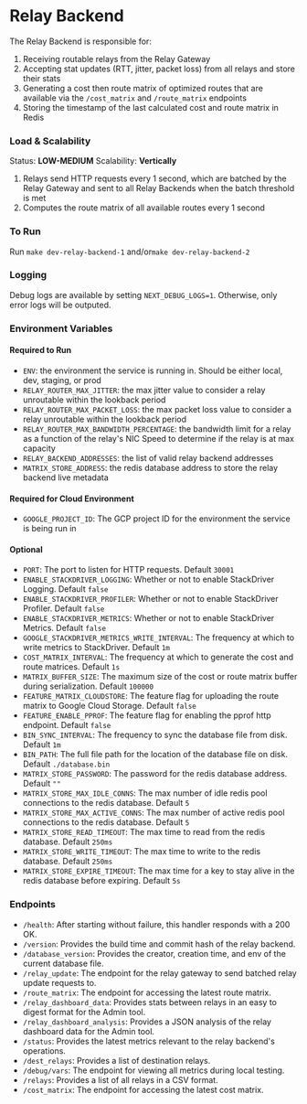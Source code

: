 # Relay Backend

The Relay Backend is responsible for:

1. Receiving routable relays from the Relay Gateway
2. Accepting stat updates (RTT, jitter, packet loss) from all relays and store their stats
3. Generating a cost then route matrix of optimized routes that are available via the `/cost_matrix` and `/route_matrix` endpoints
4. Storing the timestamp of the last calculated cost and route matrix in Redis

### Load & Scalability

Status: **LOW-MEDIUM**
Scalability: **Vertically**

1. Relays send HTTP requests every 1 second, which are batched by the Relay Gateway and sent to all Relay Backends when the batch threshold is met
2. Computes the route matrix of all available routes every 1 second

### To Run

Run `make dev-relay-backend-1` and/or`make dev-relay-backend-2`

### Logging

Debug logs are available by setting `NEXT_DEBUG_LOGS=1`. Otherwise, only error logs will be outputed.

### Environment Variables

#### Required to Run

- `ENV`: the environment the service is running in. Should be either local, dev, staging, or prod
- `RELAY_ROUTER_MAX_JITTER`: the max jitter value to consider a relay unroutable within the lookback period
- `RELAY_ROUTER_MAX_PACKET_LOSS`: the max packet loss value to consider a relay unroutable within the lookback period
- `RELAY_ROUTER_MAX_BANDWIDTH_PERCENTAGE`: the bandwidth limit for a relay as a function of the relay's NIC Speed to determine if the relay is at max capacity
- `RELAY_BACKEND_ADDRESSES`: the list of valid relay backend addresses
- `MATRIX_STORE_ADDRESS`: the redis database address to store the relay backend live metadata

#### Required for Cloud Environment

- `GOOGLE_PROJECT_ID`: The GCP project ID for the environment the service is being run in

#### Optional
- `PORT`: The port to listen for HTTP requests. Default `30001`
- `ENABLE_STACKDRIVER_LOGGING`: Whether or not to enable StackDriver Logging. Default `false`
- `ENABLE_STACKDRIVER_PROFILER`: Whether or not to enable StackDriver Profiler. Default `false`
- `ENABLE_STACKDRIVER_METRICS`: Whether or not to enable StackDriver Metrics. Default `false`
- `GOOGLE_STACKDRIVER_METRICS_WRITE_INTERVAL`: The frequency at which to write metrics to StackDriver. Default `1m`
- `COST_MATRIX_INTERVAL`: The frequency at which to generate the cost and route matrices. Default `1s`
- `MATRIX_BUFFER_SIZE`: The maximum size of the cost or route matrix buffer during serialization. Default `100000`
- `FEATURE_MATRIX_CLOUDSTORE`: The feature flag for uploading the route matrix to Google Cloud Storage. Default `false`
- `FEATURE_ENABLE_PPROF`: The feature flag for enabling the pprof http endpoint. Default `false`
- `BIN_SYNC_INTERVAL`: The frequency to sync the database file from disk. Default `1m`
- `BIN_PATH`: The full file path for the location of the database file on disk. Default `./database.bin`
- `MATRIX_STORE_PASSWORD`: The password for the redis database address. Default `""`
- `MATRIX_STORE_MAX_IDLE_CONNS`: The max number of idle redis pool connections to the redis database. Default `5`
- `MATRIX_STORE_MAX_ACTIVE_CONNS`: The max number of active redis pool connections to the redis database. Default `5`
- `MATRIX_STORE_READ_TIMEOUT`: The max time to read from the redis database. Default `250ms`
- `MATRIX_STORE_WRITE_TIMEOUT`: The max time to write to the redis database. Default `250ms`
- `MATRIX_STORE_EXPIRE_TIMEOUT`: The max time for a key to stay alive in the redis database before expiring. Default `5s`

### Endpoints
- `/health`: After starting without failure, this handler responds with a 200 OK.
- `/version`: Provides the build time and commit hash of the relay backend.
- `/database_version`: Provides the creator, creation time, and env of the current database file.
- `/relay_update`: The endpoint for the relay gateway to send batched relay update requests to.
- `/route_matrix`: The endpoint for accessing the latest route matrix.
- `/relay_dashboard_data`: Provides stats between relays in an easy to digest format for the Admin tool.
- `/relay_dashboard_analysis`: Provides a JSON analysis of the relay dashboard data for the Admin tool.
- `/status`: Provides the latest metrics relevant to the relay backend's operations.
- `/dest_relays`: Provides a list of destination relays.
- `/debug/vars`: The endpoint for viewing all metrics during local testing.
- `/relays`: Provides a list of all relays in a CSV format.
- `/cost_matrix`: The endpoint for accessing the latest cost matrix. 
